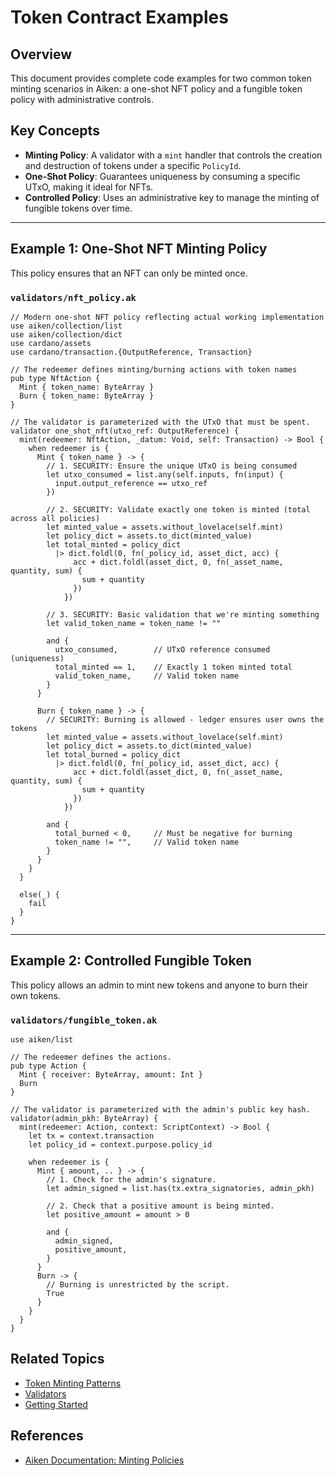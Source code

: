 # Token Contract Examples

## Overview

This document provides complete code examples for two common token minting scenarios in Aiken: a one-shot NFT policy and a fungible token policy with administrative controls.

## Key Concepts

- **Minting Policy**: A validator with a `mint` handler that controls the creation and destruction of tokens under a specific `PolicyId`.
- **One-Shot Policy**: Guarantees uniqueness by consuming a specific UTxO, making it ideal for NFTs.
- **Controlled Policy**: Uses an administrative key to manage the minting of fungible tokens over time.

---

## Example 1: One-Shot NFT Minting Policy

This policy ensures that an NFT can only be minted once.

### `validators/nft_policy.ak`

```aiken
// Modern one-shot NFT policy reflecting actual working implementation
use aiken/collection/list
use aiken/collection/dict
use cardano/assets
use cardano/transaction.{OutputReference, Transaction}

// The redeemer defines minting/burning actions with token names
pub type NftAction {
  Mint { token_name: ByteArray }
  Burn { token_name: ByteArray }
}

// The validator is parameterized with the UTxO that must be spent.
validator one_shot_nft(utxo_ref: OutputReference) {
  mint(redeemer: NftAction, _datum: Void, self: Transaction) -> Bool {
    when redeemer is {
      Mint { token_name } -> {
        // 1. SECURITY: Ensure the unique UTxO is being consumed
        let utxo_consumed = list.any(self.inputs, fn(input) {
          input.output_reference == utxo_ref
        })

        // 2. SECURITY: Validate exactly one token is minted (total across all policies)
        let minted_value = assets.without_lovelace(self.mint)
        let policy_dict = assets.to_dict(minted_value)
        let total_minted = policy_dict
          |> dict.foldl(0, fn(_policy_id, asset_dict, acc) {
              acc + dict.foldl(asset_dict, 0, fn(_asset_name, quantity, sum) {
                sum + quantity
              })
            })

        // 3. SECURITY: Basic validation that we're minting something
        let valid_token_name = token_name != ""

        and {
          utxo_consumed,        // UTxO reference consumed (uniqueness)
          total_minted == 1,    // Exactly 1 token minted total
          valid_token_name,     // Valid token name
        }
      }

      Burn { token_name } -> {
        // SECURITY: Burning is allowed - ledger ensures user owns the tokens
        let minted_value = assets.without_lovelace(self.mint)
        let policy_dict = assets.to_dict(minted_value)
        let total_burned = policy_dict
          |> dict.foldl(0, fn(_policy_id, asset_dict, acc) {
              acc + dict.foldl(asset_dict, 0, fn(_asset_name, quantity, sum) {
                sum + quantity
              })
            })

        and {
          total_burned < 0,     // Must be negative for burning
          token_name != "",     // Valid token name
        }
      }
    }
  }

  else(_) {
    fail
  }
}
```

---

## Example 2: Controlled Fungible Token

This policy allows an admin to mint new tokens and anyone to burn their own tokens.

### `validators/fungible_token.ak`

```aiken
use aiken/list

// The redeemer defines the actions.
pub type Action {
  Mint { receiver: ByteArray, amount: Int }
  Burn
}

// The validator is parameterized with the admin's public key hash.
validator(admin_pkh: ByteArray) {
  mint(redeemer: Action, context: ScriptContext) -> Bool {
    let tx = context.transaction
    let policy_id = context.purpose.policy_id

    when redeemer is {
      Mint { amount, .. } -> {
        // 1. Check for the admin's signature.
        let admin_signed = list.has(tx.extra_signatories, admin_pkh)

        // 2. Check that a positive amount is being minted.
        let positive_amount = amount > 0

        and {
          admin_signed,
          positive_amount,
        }
      }
      Burn -> {
        // Burning is unrestricted by the script.
        True
      }
    }
  }
}
```

## Related Topics

- [Token Minting Patterns](../patterns/token-minting.md)
- [Validators](../language/validators.md)
- [Getting Started](../overview/getting-started.md)

## References

- [Aiken Documentation: Minting Policies](https://aiken-lang.org/fundamentals/minting-policies)
